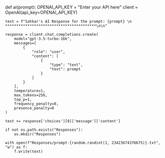 def ai(prompt):
    OPENAI_API_KEY = "Enter your API here"
    client = OpenAI(api_key=OPENAI_API_KEY)

    text = f"Sahkar's AI Response for the prompt: {prompt} \n *****************************************\n\n"

    response = client.chat.completions.create(
        model="gpt-3.5-turbo-16k",
        messages=[
            {
                "role": "user",
                "content": [
                    {
                        "type": "text",
                        "text": prompt
                    }
                ]
            }
        ],
        temperature=1,
        max_tokens=256,
        top_p=1,
        frequency_penalty=0,
        presence_penalty=0
    )

    text += response['choices'][0]['message']['content']

    if not os.path.exists("Responses"):
        os.mkdir("Responses")

    with open(f"Responses/prompt-{random.randint(1, 23423674376675)}.txt", "w") as f:
        f.write(text)


